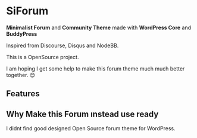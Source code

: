# SiForum
**Minimalist Forum** and **Community Theme** made with **WordPress Core** and **BuddyPress**

Inspired from Discourse, Disqus and NodeBB.

This is a OpenSource project. 

I am hoping I get some help to make this forum theme much much better together. 😊


## Features



## Why Make this Forum ınstead use ready
I didnt find good designed Open Source forum theme for WordPress.

